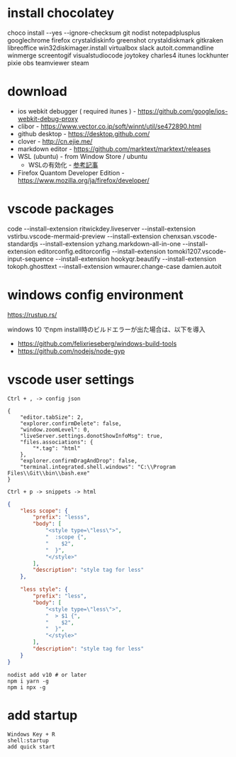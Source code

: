 
# install chocolatey
choco install --yes --ignore-checksum git nodist notepadplusplus googlechrome firefox crystaldiskinfo greenshot crystaldiskmark gitkraken libreoffice win32diskimager.install virtualbox slack autoit.commandline winmerge screentogif visualstudiocode joytokey charles4 itunes lockhunter pixie obs teamviewer steam

# download
* ios webkit debugger ( required itunes ) - https://github.com/google/ios-webkit-debug-proxy
* clibor - https://www.vector.co.jp/soft/winnt/util/se472890.html
* github desktop - https://desktop.github.com/
* clover - http://cn.ejie.me/
* markdown editor - https://github.com/marktext/marktext/releases
* WSL (ubuntu) - from Window Store / ubuntu
  * WSLの有効化 - [参考記事](https://qiita.com/Aruneko/items/c79810b0b015bebf30bb)
* Firefox Quantom Developer Edition - https://www.mozilla.org/ja/firefox/developer/

# vscode packages
code --install-extension ritwickdey.liveserver --install-extension vstirbu.vscode-mermaid-preview --install-extension chenxsan.vscode-standardjs --install-extension yzhang.markdown-all-in-one --install-extension editorconfig.editorconfig --install-extension tomoki1207.vscode-input-sequence --install-extension hookyqr.beautify --install-extension tokoph.ghosttext --install-extension wmaurer.change-case damien.autoit

# windows config environment
https://rustup.rs/

windows 10 でnpm install時のビルドエラーが出た場合は、以下を導入
* https://github.com/felixrieseberg/windows-build-tools
* https://github.com/nodejs/node-gyp

# vscode user settings

`Ctrl + , -> config json`
```
{
    "editor.tabSize": 2,
    "explorer.confirmDelete": false,
    "window.zoomLevel": 0,
    "liveServer.settings.donotShowInfoMsg": true,
    "files.associations": {
        "*.tag": "html"
    },
    "explorer.confirmDragAndDrop": false,
    "terminal.integrated.shell.windows": "C:\\Program Files\\Git\\bin\\bash.exe"
}
```

`Ctrl + p -> snippets -> html`
```json
{
	"less scope": {
		"prefix": "lesss",
		"body": [
			"<style type=\"less\">",
			"  :scope {",
			"    $2",
			"  }",
			"</style>"
		],
		"description": "style tag for less"
	},

	"less style": {
		"prefix": "less",
		"body": [
			"<style type=\"less\">",
			"  > $1 {",
			"    $2",
			"  }",
			"</style>"
		],
		"description": "style tag for less"
	}
}
```

```shell
nodist add v10 # or later
npm i yarn -g
npm i npx -g
```


# add startup
```
Windows Key + R
shell:startup
add quick start
```
